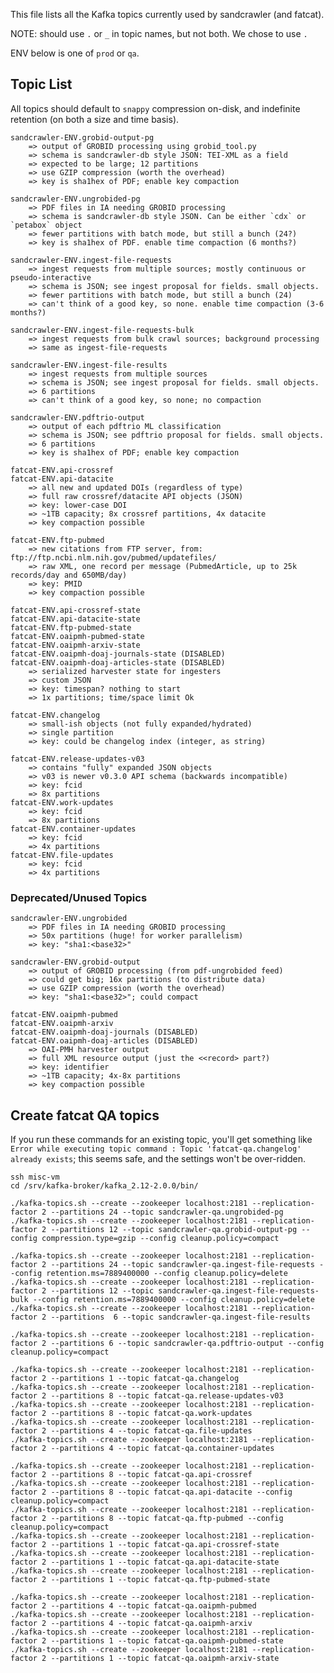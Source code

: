
This file lists all the Kafka topics currently used by sandcrawler (and
fatcat).

NOTE: should use `.` or `_` in topic names, but not both. We chose to use `.`

ENV below is one of `prod` or `qa`.


## Topic List

All topics should default to `snappy` compression on-disk, and indefinite
retention (on both a size and time basis).

    sandcrawler-ENV.grobid-output-pg
        => output of GROBID processing using grobid_tool.py
        => schema is sandcrawler-db style JSON: TEI-XML as a field
        => expected to be large; 12 partitions
        => use GZIP compression (worth the overhead)
        => key is sha1hex of PDF; enable key compaction

    sandcrawler-ENV.ungrobided-pg
        => PDF files in IA needing GROBID processing
        => schema is sandcrawler-db style JSON. Can be either `cdx` or `petabox` object
        => fewer partitions with batch mode, but still a bunch (24?)
        => key is sha1hex of PDF. enable time compaction (6 months?)

    sandcrawler-ENV.ingest-file-requests
        => ingest requests from multiple sources; mostly continuous or pseudo-interactive
        => schema is JSON; see ingest proposal for fields. small objects.
        => fewer partitions with batch mode, but still a bunch (24)
        => can't think of a good key, so none. enable time compaction (3-6 months?)

    sandcrawler-ENV.ingest-file-requests-bulk
        => ingest requests from bulk crawl sources; background processing
        => same as ingest-file-requests

    sandcrawler-ENV.ingest-file-results
        => ingest requests from multiple sources
        => schema is JSON; see ingest proposal for fields. small objects.
        => 6 partitions
        => can't think of a good key, so none; no compaction

    sandcrawler-ENV.pdftrio-output
        => output of each pdftrio ML classification
        => schema is JSON; see pdftrio proposal for fields. small objects.
        => 6 partitions
        => key is sha1hex of PDF; enable key compaction

    fatcat-ENV.api-crossref
    fatcat-ENV.api-datacite
        => all new and updated DOIs (regardless of type)
        => full raw crossref/datacite API objects (JSON)
        => key: lower-case DOI
        => ~1TB capacity; 8x crossref partitions, 4x datacite
        => key compaction possible

    fatcat-ENV.ftp-pubmed
        => new citations from FTP server, from: ftp://ftp.ncbi.nlm.nih.gov/pubmed/updatefiles/
        => raw XML, one record per message (PubmedArticle, up to 25k records/day and 650MB/day)
        => key: PMID
        => key compaction possible

    fatcat-ENV.api-crossref-state
    fatcat-ENV.api-datacite-state
    fatcat-ENV.ftp-pubmed-state
    fatcat-ENV.oaipmh-pubmed-state
    fatcat-ENV.oaipmh-arxiv-state
    fatcat-ENV.oaipmh-doaj-journals-state (DISABLED)
    fatcat-ENV.oaipmh-doaj-articles-state (DISABLED)
        => serialized harvester state for ingesters
        => custom JSON
        => key: timespan? nothing to start
        => 1x partitions; time/space limit Ok

    fatcat-ENV.changelog
        => small-ish objects (not fully expanded/hydrated)
        => single partition
        => key: could be changelog index (integer, as string)

    fatcat-ENV.release-updates-v03
        => contains "fully" expanded JSON objects
        => v03 is newer v0.3.0 API schema (backwards incompatible)
        => key: fcid
        => 8x partitions
    fatcat-ENV.work-updates
        => key: fcid
        => 8x partitions
    fatcat-ENV.container-updates
        => key: fcid
        => 4x partitions
    fatcat-ENV.file-updates
        => key: fcid
        => 4x partitions

### Deprecated/Unused Topics

    sandcrawler-ENV.ungrobided
        => PDF files in IA needing GROBID processing
        => 50x partitions (huge! for worker parallelism)
        => key: "sha1:<base32>"

    sandcrawler-ENV.grobid-output
        => output of GROBID processing (from pdf-ungrobided feed)
        => could get big; 16x partitions (to distribute data)
        => use GZIP compression (worth the overhead)
        => key: "sha1:<base32>"; could compact

    fatcat-ENV.oaipmh-pubmed
    fatcat-ENV.oaipmh-arxiv
    fatcat-ENV.oaipmh-doaj-journals (DISABLED)
    fatcat-ENV.oaipmh-doaj-articles (DISABLED)
        => OAI-PMH harvester output
        => full XML resource output (just the <<record> part?)
        => key: identifier
        => ~1TB capacity; 4x-8x partitions
        => key compaction possible

## Create fatcat QA topics

If you run these commands for an existing topic, you'll get something like
`Error while executing topic command : Topic 'fatcat-qa.changelog' already
exists`; this seems safe, and the settings won't be over-ridden.

    ssh misc-vm
    cd /srv/kafka-broker/kafka_2.12-2.0.0/bin/

    ./kafka-topics.sh --create --zookeeper localhost:2181 --replication-factor 2 --partitions 24 --topic sandcrawler-qa.ungrobided-pg
    ./kafka-topics.sh --create --zookeeper localhost:2181 --replication-factor 2 --partitions 12 --topic sandcrawler-qa.grobid-output-pg --config compression.type=gzip --config cleanup.policy=compact

    ./kafka-topics.sh --create --zookeeper localhost:2181 --replication-factor 2 --partitions 24 --topic sandcrawler-qa.ingest-file-requests --config retention.ms=7889400000 --config cleanup.policy=delete
    ./kafka-topics.sh --create --zookeeper localhost:2181 --replication-factor 2 --partitions 12 --topic sandcrawler-qa.ingest-file-requests-bulk --config retention.ms=7889400000 --config cleanup.policy=delete
    ./kafka-topics.sh --create --zookeeper localhost:2181 --replication-factor 2 --partitions  6 --topic sandcrawler-qa.ingest-file-results

    ./kafka-topics.sh --create --zookeeper localhost:2181 --replication-factor 2 --partitions 6 --topic sandcrawler-qa.pdftrio-output --config cleanup.policy=compact

    ./kafka-topics.sh --create --zookeeper localhost:2181 --replication-factor 2 --partitions 1 --topic fatcat-qa.changelog
    ./kafka-topics.sh --create --zookeeper localhost:2181 --replication-factor 2 --partitions 8 --topic fatcat-qa.release-updates-v03
    ./kafka-topics.sh --create --zookeeper localhost:2181 --replication-factor 2 --partitions 8 --topic fatcat-qa.work-updates
    ./kafka-topics.sh --create --zookeeper localhost:2181 --replication-factor 2 --partitions 4 --topic fatcat-qa.file-updates
    ./kafka-topics.sh --create --zookeeper localhost:2181 --replication-factor 2 --partitions 4 --topic fatcat-qa.container-updates

    ./kafka-topics.sh --create --zookeeper localhost:2181 --replication-factor 2 --partitions 8 --topic fatcat-qa.api-crossref
    ./kafka-topics.sh --create --zookeeper localhost:2181 --replication-factor 2 --partitions 8 --topic fatcat-qa.api-datacite --config cleanup.policy=compact
    ./kafka-topics.sh --create --zookeeper localhost:2181 --replication-factor 2 --partitions 8 --topic fatcat-qa.ftp-pubmed --config cleanup.policy=compact
    ./kafka-topics.sh --create --zookeeper localhost:2181 --replication-factor 2 --partitions 1 --topic fatcat-qa.api-crossref-state
    ./kafka-topics.sh --create --zookeeper localhost:2181 --replication-factor 2 --partitions 1 --topic fatcat-qa.api-datacite-state
    ./kafka-topics.sh --create --zookeeper localhost:2181 --replication-factor 2 --partitions 1 --topic fatcat-qa.ftp-pubmed-state

    ./kafka-topics.sh --create --zookeeper localhost:2181 --replication-factor 2 --partitions 4 --topic fatcat-qa.oaipmh-pubmed
    ./kafka-topics.sh --create --zookeeper localhost:2181 --replication-factor 2 --partitions 4 --topic fatcat-qa.oaipmh-arxiv
    ./kafka-topics.sh --create --zookeeper localhost:2181 --replication-factor 2 --partitions 1 --topic fatcat-qa.oaipmh-pubmed-state
    ./kafka-topics.sh --create --zookeeper localhost:2181 --replication-factor 2 --partitions 1 --topic fatcat-qa.oaipmh-arxiv-state
